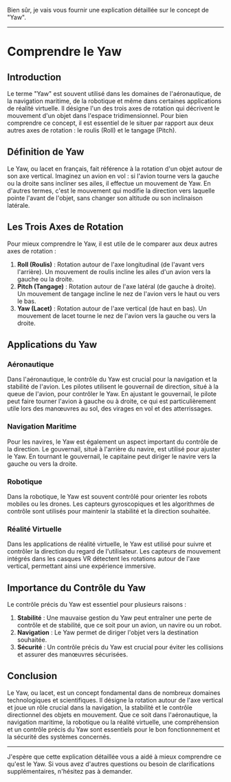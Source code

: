 Bien sûr, je vais vous fournir une explication détaillée sur le concept de "Yaw".

---

# Comprendre le Yaw

## Introduction

Le terme "Yaw" est souvent utilisé dans les domaines de l'aéronautique, de la navigation maritime, de la robotique et même dans certaines applications de réalité virtuelle. Il désigne l'un des trois axes de rotation qui décrivent le mouvement d'un objet dans l'espace tridimensionnel. Pour bien comprendre ce concept, il est essentiel de le situer par rapport aux deux autres axes de rotation : le roulis (Roll) et le tangage (Pitch).

## Définition de Yaw

Le Yaw, ou lacet en français, fait référence à la rotation d'un objet autour de son axe vertical. Imaginez un avion en vol : si l'avion tourne vers la gauche ou la droite sans incliner ses ailes, il effectue un mouvement de Yaw. En d'autres termes, c'est le mouvement qui modifie la direction vers laquelle pointe l'avant de l'objet, sans changer son altitude ou son inclinaison latérale.

## Les Trois Axes de Rotation

Pour mieux comprendre le Yaw, il est utile de le comparer aux deux autres axes de rotation :

1. **Roll (Roulis)** : Rotation autour de l'axe longitudinal (de l'avant vers l'arrière). Un mouvement de roulis incline les ailes d'un avion vers la gauche ou la droite.
2. **Pitch (Tangage)** : Rotation autour de l'axe latéral (de gauche à droite). Un mouvement de tangage incline le nez de l'avion vers le haut ou vers le bas.
3. **Yaw (Lacet)** : Rotation autour de l'axe vertical (de haut en bas). Un mouvement de lacet tourne le nez de l'avion vers la gauche ou vers la droite.

## Applications du Yaw

### Aéronautique

Dans l'aéronautique, le contrôle du Yaw est crucial pour la navigation et la stabilité de l'avion. Les pilotes utilisent le gouvernail de direction, situé à la queue de l'avion, pour contrôler le Yaw. En ajustant le gouvernail, le pilote peut faire tourner l'avion à gauche ou à droite, ce qui est particulièrement utile lors des manœuvres au sol, des virages en vol et des atterrissages.

### Navigation Maritime

Pour les navires, le Yaw est également un aspect important du contrôle de la direction. Le gouvernail, situé à l'arrière du navire, est utilisé pour ajuster le Yaw. En tournant le gouvernail, le capitaine peut diriger le navire vers la gauche ou vers la droite.

### Robotique

Dans la robotique, le Yaw est souvent contrôlé pour orienter les robots mobiles ou les drones. Les capteurs gyroscopiques et les algorithmes de contrôle sont utilisés pour maintenir la stabilité et la direction souhaitée.

### Réalité Virtuelle

Dans les applications de réalité virtuelle, le Yaw est utilisé pour suivre et contrôler la direction du regard de l'utilisateur. Les capteurs de mouvement intégrés dans les casques VR détectent les rotations autour de l'axe vertical, permettant ainsi une expérience immersive.

## Importance du Contrôle du Yaw

Le contrôle précis du Yaw est essentiel pour plusieurs raisons :

1. **Stabilité** : Une mauvaise gestion du Yaw peut entraîner une perte de contrôle et de stabilité, que ce soit pour un avion, un navire ou un robot.
2. **Navigation** : Le Yaw permet de diriger l'objet vers la destination souhaitée.
3. **Sécurité** : Un contrôle précis du Yaw est crucial pour éviter les collisions et assurer des manœuvres sécurisées.

## Conclusion

Le Yaw, ou lacet, est un concept fondamental dans de nombreux domaines technologiques et scientifiques. Il désigne la rotation autour de l'axe vertical et joue un rôle crucial dans la navigation, la stabilité et le contrôle directionnel des objets en mouvement. Que ce soit dans l'aéronautique, la navigation maritime, la robotique ou la réalité virtuelle, une compréhension et un contrôle précis du Yaw sont essentiels pour le bon fonctionnement et la sécurité des systèmes concernés.

---

J'espère que cette explication détaillée vous a aidé à mieux comprendre ce qu'est le Yaw. Si vous avez d'autres questions ou besoin de clarifications supplémentaires, n'hésitez pas à demander.